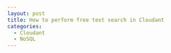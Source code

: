 ```yaml
---
layout: post
title: How to perform free text search in Cloudant
categories:
  - Cloudant
  - NoSQL
---
```


